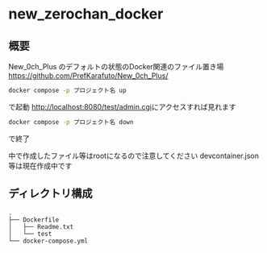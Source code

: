 # new_zerochan_docker

## 概要

New_0ch_Plus のデフォルトの状態のDocker関連のファイル置き場
<https://github.com/PrefKarafuto/New_0ch_Plus/>

```bash
docker compose -p プロジェクト名 up
```

で起動
<http://localhost:8080/test/admin.cgi>にアクセスすれば見れます


```bash
docker compose -p プロジェクト名 down
```
で終了

中で作成したファイル等はrootになるので注意してください
devcontainer.json等は現在作成中です


## ディレクトリ構成

```plain
.
├── Dockerfile
│   ├── Readme.txt
│   └── test
└── docker-compose.yml
```
